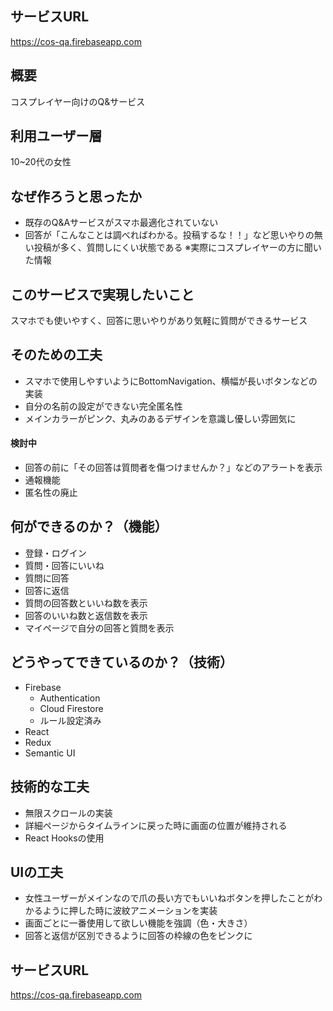 ## サービスURL
https://cos-qa.firebaseapp.com

## 概要
コスプレイヤー向けのQ&サービス
## 利用ユーザー層
10~20代の女性
## なぜ作ろうと思ったか
- 既存のQ&Aサービスがスマホ最適化されていない
- 回答が「こんなことは調べればわかる。投稿するな！！」など思いやりの無い投稿が多く、質問しにくい状態である
※実際にコスプレイヤーの方に聞いた情報
## このサービスで実現したいこと
スマホでも使いやすく、回答に思いやりがあり気軽に質問ができるサービス
## そのための工夫
- スマホで使用しやすいようにBottomNavigation、横幅が長いボタンなどの実装
- 自分の名前の設定ができない完全匿名性
- メインカラーがピンク、丸みのあるデザインを意識し優しい雰囲気に
#### 検討中
- 回答の前に「その回答は質問者を傷つけませんか？」などのアラートを表示
- 通報機能
- 匿名性の廃止

## 何ができるのか？（機能）
- 登録・ログイン
- 質問・回答にいいね
- 質問に回答
- 回答に返信
- 質問の回答数といいね数を表示
- 回答のいいね数と返信数を表示
- マイページで自分の回答と質問を表示
## どうやってできているのか？（技術）
- Firebase
  - Authentication
  - Cloud Firestore
   - ルール設定済み
- React
- Redux
- Semantic UI
## 技術的な工夫
- 無限スクロールの実装
- 詳細ページからタイムラインに戻った時に画面の位置が維持される
- React Hooksの使用

## UIの工夫
- 女性ユーザーがメインなので爪の長い方でもいいねボタンを押したことがわかるように押した時に波紋アニメーションを実装
- 画面ごとに一番使用して欲しい機能を強調（色・大きさ）
- 回答と返信が区別できるように回答の枠線の色をピンクに

## サービスURL
https://cos-qa.firebaseapp.com
